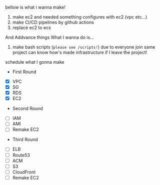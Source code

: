 bellow is what i wanna make!

1. make ec2 and needed something configures with ec2 (vpc etc...)
2. make CI/CD pipelines by github actions
3. replace ec2 to ecs

And Addvance things What I wanna do is...

1. make bash scripts (`please see /scripts!`) due to everyone join same project can know how's made infrastructure if I leave the project!

schedule what I gonna make

- First Round
- [x] VPC
- [x] SG
- [x] RDS
- [x] EC2

- Second Round
- [ ] IAM
- [ ] AMI
- [ ] Remake EC2

- Third Round
- [ ] ELB
- [ ] Route53
- [ ] ACM
- [ ] S3
- [ ] CloudFront
- [ ] Remake EC2
